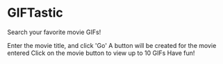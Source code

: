 # GIFTastic
Search your favorite movie GIFs!

Enter the movie title, and click 'Go'
A button will be created for the movie entered
Click on the movie button to view up to 10 GIFs
Have fun!

